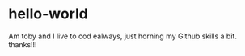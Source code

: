 # hello-world

Am toby and I live to cod ealways, just horning my Github skills a bit. thanks!!!   
